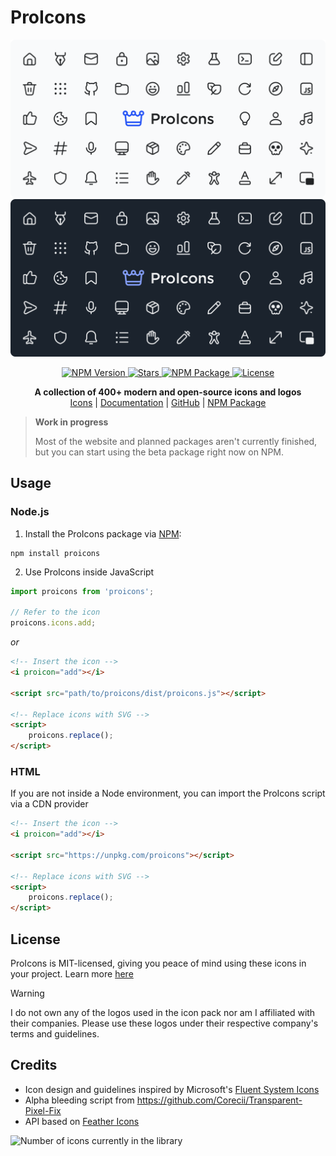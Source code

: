 # ProIcons

<img src="https://raw.githubusercontent.com/ProCode-Software/proicons/main/.github/images/github-cover_light.png#gh-light-mode-only">
<img src="https://raw.githubusercontent.com/ProCode-Software/proicons/main/.github/images/github-cover_dark.png#gh-dark-mode-only">

<p align="center">
    <a href="https://github.com/ProCode-Software/proicons/releases">
        <img src="https://img.shields.io/npm/v/proicons?style=for-the-badge&color=orange"
            alt="NPM Version">
    </a>
    <a href="">
        <img src="https://img.shields.io/github/stars/ProCode-Software/proicons?style=for-the-badge"
            alt="Stars">
    </a>
    <a href="https://www.npmjs.com/package/proicons">
        <img src="https://img.shields.io/npm/dm/proicons?label=downloads&amp;style=for-the-badge"
            alt="NPM Package">
    </a>
    <a href="https://github.com/ProCode-Software/proicons/blob/main/LICENSE">
        <img src="https://img.shields.io/github/license/ProCode-Software/proicons?style=for-the-badge"
            alt="License">
    </a>
</p>

<p align="center">
    <b>A collection of 400+ modern and open-source icons and logos</b>
    <br>
    <a href="https://procode-software.github.io/proicons">Icons</a> | 
    <a href="https://github.com/ProCode-Software/proicons/wiki">Documentation</a> | 
    <a href="https://github.com/ProCode-Software/proicons">GitHub</a> | 
    <a href="https://www.npmjs.com/package/proicons">NPM Package</a>
</p>

> **Work in progress**
> 
> Most of the website and planned packages aren't currently finished, but you can start using the beta package right now on NPM.

## Usage

### Node.js

1. Install the ProIcons package via [NPM](https://www.npmjs.com/package/proicons):

```
npm install proicons
```

2. Use ProIcons inside JavaScript

```javascript
import proicons from 'proicons';

// Refer to the icon
proicons.icons.add;
```

_or_

```html
<!-- Insert the icon -->
<i proicon="add"></i>

<script src="path/to/proicons/dist/proicons.js"></script>

<!-- Replace icons with SVG -->
<script>
    proicons.replace();
</script>
```

### HTML

If you are not inside a Node environment, you can import the ProIcons script via a CDN provider

```html
<!-- Insert the icon -->
<i proicon="add"></i>

<script src="https://unpkg.com/proicons"></script>

<!-- Replace icons with SVG -->
<script>
    proicons.replace();
</script>
```

## License

ProIcons is MIT-licensed, giving you peace of mind using these icons in your project. Learn more [here](./LICENSE)

> [!WARNING]
> I do not own any of the logos used in the icon pack nor am I affiliated with their companies. Please use these logos under their respective company's terms and guidelines.

## Credits

-   Icon design and guidelines inspired by Microsoft's [Fluent System Icons](https://github.com/microsoft/fluentui-system-icons)
-   Alpha bleeding script from https://github.com/Corecii/Transparent-Pixel-Fix
-   API based on [Feather Icons](https://github.com/feathericons/feather)

<img src="https://img.shields.io/badge/dynamic/json?label=icons&style=for-the-badge&prefix=%20&query=%24%5B%3F(%40.length)%5D&url=https://raw.githubusercontent.com/ProCode-Software/proicons/main/src/configs/icons.json" alt="Number of icons currently in the library"/>
